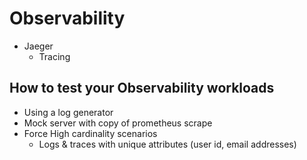 # Observability


- Jaeger
	- Tracing 


## How to test your Observability workloads

- Using a log generator
- Mock server with copy of prometheus scrape
- Force High cardinality scenarios
	- Logs & traces with unique attributes (user id, email addresses)


